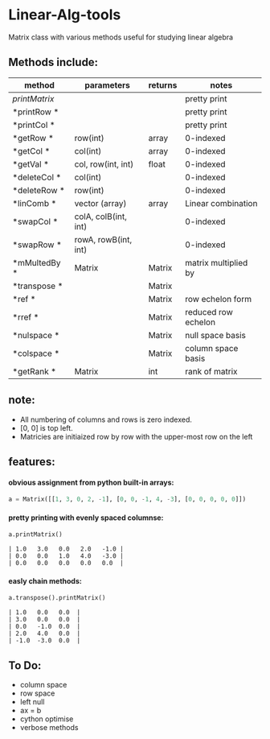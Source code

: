 # Linear-Alg-tools


Matrix class with various methods useful for studying linear algebra

  ## Methods include:
  

 | method        | parameters            | returns          | notes                      |
 |---------------|-----------------------|------------------|----------------------------|
 | *printMatrix* |                       |                  |   pretty print             |  
 | *printRow   * |                       |                  |   pretty print             | 
 | *printCol   * |                       |                  |   pretty print             | 
 | *getRow     * | row(int)              |  array           |   0-indexed                | 
 | *getCol     * | col(int)              |  array           |   0-indexed                | 
 | *getVal     * | col, row(int, int)    |  float           |   0-indexed                | 
 | *deleteCol  * | col(int)              |                  |   0-indexed                | 
 | *deleteRow  * | row(int)              |                  |   0-indexed                | 
 | *linComb    * | vector  (array)       |  array           |   Linear combination       |
 | *swapCol    * | colA, colB(int, int)  |                  |   0-indexed                | 
 | *swapRow    * | rowA, rowB(int, int)  |                  |   0-indexed                | 
 | *mMultedBy  * | Matrix                |  Matrix          |   matrix multiplied by     | 
 | *transpose  * |                       |  Matrix          |                            | 
 | *ref        * |                       |  Matrix          |   row echelon form         | 
 | *rref       * |                       |  Matrix          |   reduced row echelon      | 
 | *nulspace   * |                       |  Matrix          |   null space basis         | 
 | *colspace   * |                       |  Matrix          |   column space basis       | 
 | *getRank    * | Matrix                |  int             |   rank of matrix           | 


## note:


- All numbering of columns and rows is zero indexed. 
- [0, 0] is top left. 
- Matricies are initiaized row by row with the upper-most row on the left


## features:

#### obvious assignment from python built-in arrays:


```python
a = Matrix([[1, 3, 0, 2, -1], [0, 0, -1, 4, -3], [0, 0, 0, 0, 0]])
```


#### pretty printing with evenly spaced columnse:


```python
a.printMatrix()
```


```
| 1.0   3.0   0.0   2.0   -1.0 |
| 0.0   0.0   1.0   4.0   -3.0 |
| 0.0   0.0   0.0   0.0   0.0  |
```


#### easly chain methods:


```python
a.transpose().printMatrix()
```


```
| 1.0   0.0   0.0  |
| 3.0   0.0   0.0  |
| 0.0   -1.0  0.0  |
| 2.0   4.0   0.0  |
| -1.0  -3.0  0.0  |
```


 ## To Do:
- column space
- row space
- left null
- ax = b
- cython optimise
- verbose methods
  
